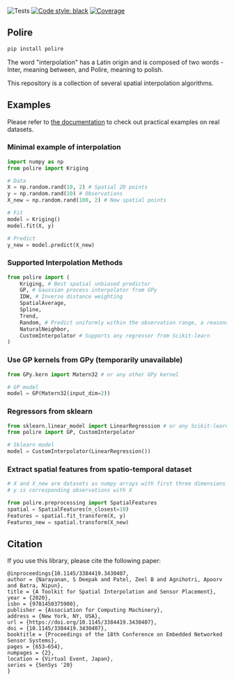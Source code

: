![Tests](https://github.com/sustainability-lab/polire/actions/workflows/tests.yml/badge.svg)
[![Code style: black](https://img.shields.io/badge/code%20style-black-000000.svg)](https://github.com/psf/black)
[![Coverage](https://coveralls.io/repos/github/sustainability-lab/polire/badge.svg?branch=master)](https://coveralls.io/github/sustainability-lab/polire?branch=master)

## Polire

```python
pip install polire
```


The word "interpolation" has a Latin origin and is composed of two words - Inter, meaning between, and Polire, meaning to polish.


This repository is a collection of several spatial interpolation algorithms. 

## Examples
Please refer to [the documentation](https://sustainability-lab.github.io/polire/) to check out practical examples on real datasets.

### Minimal example of interpolation
```python
import numpy as np
from polire import Kriging

# Data
X = np.random.rand(10, 2) # Spatial 2D points
y = np.random.rand(10) # Observations
X_new = np.random.rand(100, 2) # New spatial points

# Fit
model = Kriging()
model.fit(X, y)

# Predict
y_new = model.predict(X_new)
```

### Supported Interpolation Methods
```python
from polire import (
    Kriging, # Best spatial unbiased predictor
    GP, # Gaussian process interpolator from GPy
    IDW, # Inverse distance weighting
    SpatialAverage,
    Spline,
    Trend,
    Random, # Predict uniformly within the observation range, a reasonable baseline
    NaturalNeighbor,
    CustomInterpolator # Supports any regressor from Scikit-learn
)
```

### Use GP kernels from GPy (temporarily unavailable)
```python
from GPy.kern import Matern32 # or any other GPy kernel

# GP model
model = GP(Matern32(input_dim=2))
```

### Regressors from sklearn
```py
from sklearn.linear_model import LinearRegression # or any Scikit-learn regressor
from polire import GP, CustomInterpolator

# Sklearn model
model = CustomInterpolator(LinearRegression())
```

### Extract spatial features from spatio-temporal dataset
```python
# X and X_new are datasets as numpy arrays with first three dimensions as longitude, latitute and time.
# y is corresponding observations with X

from polire.preprocessing import SpatialFeatures
spatial = SpatialFeatures(n_closest=10)
Features = spatial.fit_transform(X, y)
Features_new = spatial.transform(X_new)
```

## Citation

If you use this library, please cite the following paper:

```
@inproceedings{10.1145/3384419.3430407,
author = {Narayanan, S Deepak and Patel, Zeel B and Agnihotri, Apoorv and Batra, Nipun},
title = {A Toolkit for Spatial Interpolation and Sensor Placement},
year = {2020},
isbn = {9781450375900},
publisher = {Association for Computing Machinery},
address = {New York, NY, USA},
url = {https://doi.org/10.1145/3384419.3430407},
doi = {10.1145/3384419.3430407},
booktitle = {Proceedings of the 18th Conference on Embedded Networked Sensor Systems},
pages = {653–654},
numpages = {2},
location = {Virtual Event, Japan},
series = {SenSys '20}
}
```